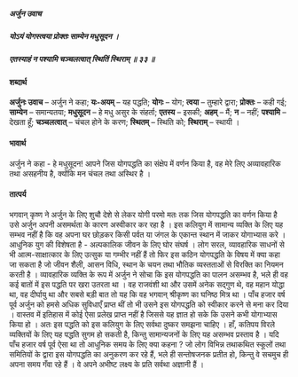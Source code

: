 ##### अर्जुन उवाच
##### योऽयं योगस्त्वया प्रोक्तः साम्येन मधुसूदन ।
##### एतस्याहं न पश्यामि चञ्चलत्वात् स्थितिं स्थिराम् ॥ ३३ ॥

#### शब्दार्थ

**अर्जुनः उवाच** – अर्जुन ने कहा; **यः-अयम्** – यह पद्धति; **योगः** – योग; **त्वया** – तुम्हारे द्वारा; **प्रोक्तः** – कही गई; **साम्येन** – समान्यतया; **मधुसूदन** – हे मधु असुर के संहर्ता; **एतस्य** – इसकी; **अहम्** – मैं; **न** – नहीं; **पश्यामि** – देखता हूँ; **चञ्चलत्वात्** – चंचल होने के करण; **स्थितम्** – स्थिति को; **स्थिराम्** – स्थायी ।

#### भावार्थ

अर्जुन ने कहा - हे मधुसूदन! आपने जिस योगपद्धति का संक्षेप में वर्णन किया है, वह मेरे लिए अव्यावहारिक तथा असहनीय है, क्योंकि मन चंचल तथा अस्थिर है ।

#### तात्पर्य

भगवान् कृष्ण ने अर्जुन के लिए शुचौ देशे से लेकर योगी परमो मतः तक जिस योगपद्धति का वर्णन किया है उसे अर्जुन अपनी असमर्थता के कारण अस्वीकार कर रहा है । इस कलियुग में सामान्य व्यक्ति के लिए यह सम्भव नहीं है कि वह अपना घर छोड़कर किसी पर्वत या जंगल के एकान्त स्थान में जाकर योगाभ्यास करे । आधुनिक युग की विशेषता है - अल्पकालिक जीवन के लिए घोर संघर्ष । लोग सरल, व्यावहारिक साधनों से भी आत्म-साक्षात्कार के लिए उत्सुक या गम्भीर नहीं हैं तो फिर इस कठिन योगपद्धति के विषय में क्या कहा जा सकता है जो जीवन शैली, आसन विधि, स्थान के चयन तथा भौतिक व्यस्तताओं से विरक्ति का नियमन करती है । व्यावहारिक व्यक्ति के रूप में अर्जुन ने सोचा कि इस योगपद्धति का पालन असम्भव है, भले ही वह कई बातों में इस पद्धति पर खरा उतरता था । वह राजवंशी था और उसमें अनेक सद्गुण थे, वह महान योद्धा था, वह दीर्घायु था और सबसे बड़ी बात तो यह कि वह भगवान् श्रीकृष्ण का घनिष्ठ मित्र था । पाँच हजार वर्ष पूर्व अर्जुन को हमसे अधिक सुविधाएँ प्राप्त थीं तो भी उसने इस योगपद्धति को स्वीकार करने से मना कर दिया । वास्तव में इतिहास में कोई ऐसा प्रलेख प्राप्त नहीं है जिससे यह ज्ञात हो सके कि उसने कभी योगाभ्यास किया हो । अतः इस पद्धति को इस कलियुग के लिए सर्वथा दुष्कर समझना चाहिए । हाँ, कतिपय विरले व्यक्तियों के लिए यह पद्धति सुगम हो सकती है, किन्तु सामान्यजनों के लिए यह असम्भव प्रस्ताव है । यदि पाँच हजार वर्ष पूर्व ऐसा था तो आधुनिक समय के लिए क्या कहना ? जो लोग विभिन्न तथाकथित स्कूलों तथा समितियों के द्वारा इस योगपद्धति का अनुकरण कर रहे हैं, भले ही सन्तोषजनक प्रतीत हो, किन्तु वे सचमुच ही अपना समय गँवा रहे हैं । वे अपने अभीष्ट लक्ष्य के प्रति सर्वथा अज्ञानी हैं ।